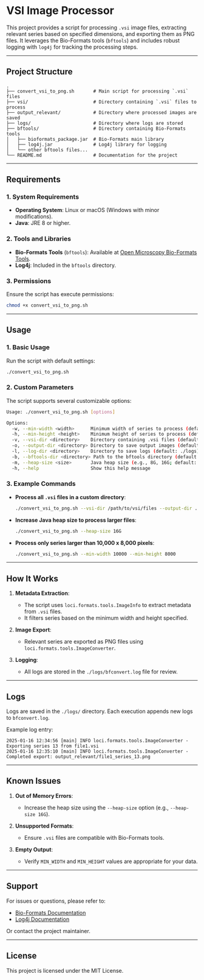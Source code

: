 # VSI Image Processor

This project provides a script for processing `.vsi` image files, extracting relevant series based on specified dimensions, and exporting them as PNG files. It leverages the Bio-Formats tools (`bftools`) and includes robust logging with `log4j` for tracking the processing steps.

---

## **Project Structure**

```
.
├── convert_vsi_to_png.sh       # Main script for processing `.vsi` files
├── vsi/                        # Directory containing `.vsi` files to process
├── output_relevant/            # Directory where processed images are saved
├── logs/                       # Directory where logs are stored
├── bftools/                    # Directory containing Bio-Formats tools
│   ├── bioformats_package.jar  # Bio-Formats main library
│   ├── log4j.jar               # Log4j library for logging
│   └── other bftools files...
└── README.md                   # Documentation for the project
```

---

## **Requirements**

### **1. System Requirements**
- **Operating System**: Linux or macOS (Windows with minor modifications).
- **Java**: JRE 8 or higher.

### **2. Tools and Libraries**
- **Bio-Formats Tools** (`bftools`): Available at [Open Microscopy Bio-Formats Tools](https://downloads.openmicroscopy.org/bio-formats/).
- **Log4j**: Included in the `bftools` directory.

### **3. Permissions**
Ensure the script has execute permissions:
```bash
chmod +x convert_vsi_to_png.sh
```

---

## **Usage**

### **1. Basic Usage**
Run the script with default settings:
```bash
./convert_vsi_to_png.sh
```

### **2. Custom Parameters**
The script supports several customizable options:

```bash
Usage: ./convert_vsi_to_png.sh [options]

Options:
  -w, --min-width <width>      Minimum width of series to process (default: 7000)
  -h, --min-height <height>    Minimum height of series to process (default: 5000)
  -v, --vsi-dir <directory>    Directory containing .vsi files (default: ./vsi)
  -o, --output-dir <directory> Directory to save output images (default: ./output_relevant)
  -l, --log-dir <directory>    Directory to save logs (default: ./logs)
  -b, --bftools-dir <directory> Path to the bftools directory (default: ./bftools)
  -m, --heap-size <size>       Java heap size (e.g., 8G, 16G; default: 8G)
  -h, --help                   Show this help message
```

### **3. Example Commands**

- **Process all `.vsi` files in a custom directory**:
  ```bash
  ./convert_vsi_to_png.sh --vsi-dir /path/to/vsi/files --output-dir ./results
  ```

- **Increase Java heap size to process larger files**:
  ```bash
  ./convert_vsi_to_png.sh --heap-size 16G
  ```

- **Process only series larger than 10,000 x 8,000 pixels**:
  ```bash
  ./convert_vsi_to_png.sh --min-width 10000 --min-height 8000
  ```

---

## **How It Works**

1. **Metadata Extraction**:
   - The script uses `loci.formats.tools.ImageInfo` to extract metadata from `.vsi` files.
   - It filters series based on the minimum width and height specified.

2. **Image Export**:
   - Relevant series are exported as PNG files using `loci.formats.tools.ImageConverter`.

3. **Logging**:
   - All logs are stored in the `./logs/bfconvert.log` file for review.

---

## **Logs**

Logs are saved in the `./logs/` directory. Each execution appends new logs to `bfconvert.log`.

Example log entry:
```
2025-01-16 12:34:56 [main] INFO loci.formats.tools.ImageConverter - Exporting series 13 from file1.vsi
2025-01-16 12:35:10 [main] INFO loci.formats.tools.ImageConverter - Completed export: output_relevant/file1_series_13.png
```

---

## **Known Issues**

1. **Out of Memory Errors**:
   - Increase the heap size using the `--heap-size` option (e.g., `--heap-size 16G`).

2. **Unsupported Formats**:
   - Ensure `.vsi` files are compatible with Bio-Formats tools.

3. **Empty Output**:
   - Verify `MIN_WIDTH` and `MIN_HEIGHT` values are appropriate for your data.

---

## **Support**
For issues or questions, please refer to:
- [Bio-Formats Documentation](https://docs.openmicroscopy.org/bio-formats/)
- [Log4j Documentation](https://logging.apache.org/log4j/)

Or contact the project maintainer.

---

## **License**
This project is licensed under the MIT License.


